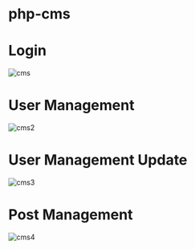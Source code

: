 # php-cms

# Login
![cms](https://user-images.githubusercontent.com/37051222/235335915-747e97cc-3177-4a31-8031-1b1e3b8e6598.png)

# User Management
![cms2](https://user-images.githubusercontent.com/37051222/235335918-a953e506-3cdd-47d2-8dc3-68bf339a3a82.png)

# User Management Update
![cms3](https://user-images.githubusercontent.com/37051222/235335920-d2480120-ef08-4866-aca7-c3e1d9c24660.png)

# Post Management
![cms4](https://user-images.githubusercontent.com/37051222/235335921-28f555ca-a3fc-4a15-bcc8-0a9729501dc1.png)

